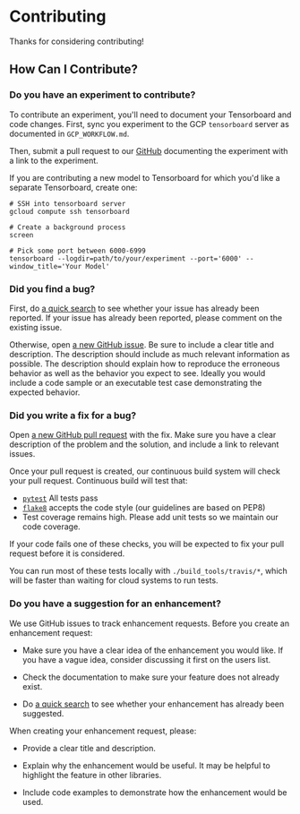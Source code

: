 # Contributing

Thanks for considering contributing!

## How Can I Contribute?

### Do you have an experiment to contribute?

To contribute an experiment, you'll need to document your Tensorboard and code changes. First,
sync you experiment to the GCP ``tensorboard`` server as documented in ``GCP_WORKFLOW.md``.

Then, submit a pull request to our
[GitHub](https://github.com/AI2Incubator/WellSaidLabs) documenting the experiment
with a link to the experiment.

If you are contributing a new model to Tensorboard for which you'd like a separate
Tensorboard, create one:

    # SSH into tensorboard server
    gcloud compute ssh tensorboard

    # Create a background process
    screen

    # Pick some port between 6000-6999
    tensorboard --logdir=path/to/your/experiment --port='6000' --window_title='Your Model'

### Did you find a bug?

First, do [a quick search](https://github.com/AI2Incubator/WellSaidLabs/issues) to
see whether your issue has already been reported. If your issue has already been reported, please
comment on the existing issue.

Otherwise, open
[a new GitHub issue](https://github.com/AI2Incubator/WellSaidLabs/issues). Be sure
to include a clear title and description. The description should include as much relevant
information as possible. The description should explain how to reproduce the erroneous behavior as
well as the behavior you expect to see. Ideally you would include a code sample or an executable
test case demonstrating the expected behavior.

### Did you write a fix for a bug?

Open [a new GitHub pull request](https://github.com/AI2Incubator/WellSaidLabs/pulls)
with the fix. Make sure you have a clear description of the problem and the solution, and include a
link to relevant issues.

Once your pull request is created, our continuous build system will check your pull request.
Continuous build will test that:

* [`pytest`](https://docs.pytest.org/en/latest/) All tests pass
* [`flake8`](https://github.com/PyCQA/flake8) accepts the code style
  (our guidelines are based on PEP8)
* Test coverage remains high. Please add unit tests so we maintain our code coverage.

If your code fails one of these checks, you will be expected to fix your pull request before it is
considered.

You can run most of these tests locally with `./build_tools/travis/*`, which will be faster than
waiting for cloud systems to run tests.

### Do you have a suggestion for an enhancement?

We use GitHub issues to track enhancement requests.  Before you create an enhancement request:

* Make sure you have a clear idea of the enhancement you would like.  If you have a vague idea,
  consider discussing it first on the users list.

* Check the documentation to make sure your feature does not already exist.

* Do [a quick search](https://github.com/AI2Incubator/WellSaidLabs/issues) to see
  whether your enhancement has already been suggested.

When creating your enhancement request, please:

* Provide a clear title and description.

* Explain why the enhancement would be useful.  It may be helpful to highlight the feature in other
  libraries.

* Include code examples to demonstrate how the enhancement would be used.
